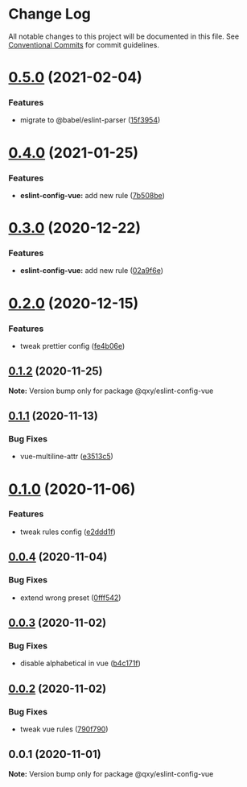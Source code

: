 # Change Log

All notable changes to this project will be documented in this file.
See [Conventional Commits](https://conventionalcommits.org) for commit guidelines.

# [0.5.0](https://github.com/qxy-fe/configs/compare/@qxy/eslint-config-vue@0.4.0...@qxy/eslint-config-vue@0.5.0) (2021-02-04)


### Features

* migrate to @babel/eslint-parser ([15f3954](https://github.com/qxy-fe/configs/commit/15f3954605cd5d863e3e8516e4132fd07639f11a))





# [0.4.0](https://github.com/qxy-fe/configs/compare/@qxy/eslint-config-vue@0.3.0...@qxy/eslint-config-vue@0.4.0) (2021-01-25)

### Features

-   **eslint-config-vue:** add new rule ([7b508be](https://github.com/qxy-fe/configs/commit/7b508bebf249ca3c48ae9f371e7ed75e19d3cae6))

# [0.3.0](https://github.com/qxy-fe/configs/compare/@qxy/eslint-config-vue@0.2.0...@qxy/eslint-config-vue@0.3.0) (2020-12-22)

### Features

-   **eslint-config-vue:** add new rule ([02a9f6e](https://github.com/qxy-fe/configs/commit/02a9f6ecb5f783e2bf8c61ee4093d022a70cf0d6))

# [0.2.0](https://github.com/qxy-fe/configs/compare/@qxy/eslint-config-vue@0.1.2...@qxy/eslint-config-vue@0.2.0) (2020-12-15)

### Features

-   tweak prettier config ([fe4b06e](https://github.com/qxy-fe/configs/commit/fe4b06e8214e4c0f933f3f1283a2b0bdc046e991))

## [0.1.2](https://github.com/qxy-fe/configs/compare/@qxy/eslint-config-vue@0.1.1...@qxy/eslint-config-vue@0.1.2) (2020-11-25)

**Note:** Version bump only for package @qxy/eslint-config-vue

## [0.1.1](https://github.com/qxy-fe/configs/compare/@qxy/eslint-config-vue@0.1.0...@qxy/eslint-config-vue@0.1.1) (2020-11-13)

### Bug Fixes

-   vue-multiline-attr ([e3513c5](https://github.com/qxy-fe/configs/commit/e3513c5617433eeef3c436b481c740f0683a805c))

# [0.1.0](https://github.com/qxy-fe/configs/compare/@qxy/eslint-config-vue@0.0.4...@qxy/eslint-config-vue@0.1.0) (2020-11-06)

### Features

-   tweak rules config ([e2ddd1f](https://github.com/qxy-fe/configs/commit/e2ddd1f14cb9e2774f5c439a1f98af7ad868ce0f))

## [0.0.4](https://github.com/qxy-fe/configs/compare/@qxy/eslint-config-vue@0.0.3...@qxy/eslint-config-vue@0.0.4) (2020-11-04)

### Bug Fixes

-   extend wrong preset ([0fff542](https://github.com/qxy-fe/configs/commit/0fff542f9d54e85ae76b53faf43c30aa6639fed1))

## [0.0.3](https://github.com/qxy-fe/configs/compare/@qxy/eslint-config-vue@0.0.2...@qxy/eslint-config-vue@0.0.3) (2020-11-02)

### Bug Fixes

-   disable alphabetical in vue ([b4c171f](https://github.com/qxy-fe/configs/commit/b4c171fdbb3079700b26ce4af5c11070eb78c2e2))

## [0.0.2](https://github.com/qxy-fe/configs/compare/@qxy/eslint-config-vue@0.0.1...@qxy/eslint-config-vue@0.0.2) (2020-11-02)

### Bug Fixes

-   tweak vue rules ([790f790](https://github.com/qxy-fe/configs/commit/790f790cce1442ba96a345eefd5f25655a0fbb3f))

## 0.0.1 (2020-11-01)

**Note:** Version bump only for package @qxy/eslint-config-vue

